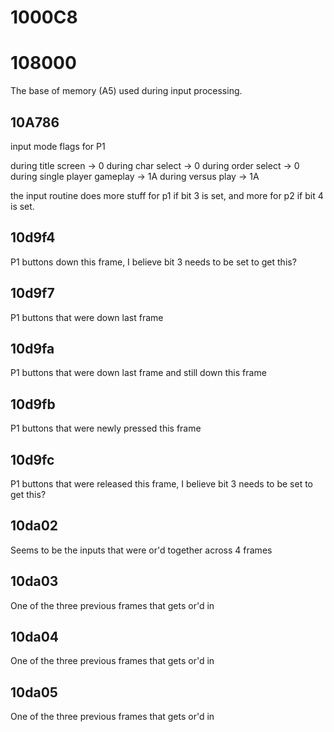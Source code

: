 # 1000C8

# 108000

The base of memory (A5) used during input processing.

## 10A786

input mode flags for P1

during title screen -> 0
during char select -> 0
during order select -> 0
during single player gameplay -> 1A
during versus play -> 1A

the input routine does more stuff for p1 if bit 3 is set, and more for p2 if bit 4 is set.

## 10d9f4

P1 buttons down this frame, I believe bit 3 needs to be set to get this?

## 10d9f7

P1 buttons that were down last frame

## 10d9fa

P1 buttons that were down last frame and still down this frame

## 10d9fb

P1 buttons that were newly pressed this frame

## 10d9fc

P1 buttons that were released this frame, I believe bit 3 needs to be set to get this?

## 10da02

Seems to be the inputs that were or'd together across 4 frames

## 10da03

One of the three previous frames that gets or'd in

## 10da04

One of the three previous frames that gets or'd in

## 10da05

One of the three previous frames that gets or'd in
